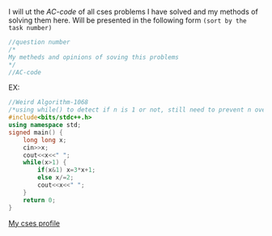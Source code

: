 I will ut the *AC-code* of all cses problems I have solved and my methods of solving them here.
Will be presented in the following form `(sort by the task number)`
```cpp
//question number
/*
My metheds and opinions of soving this problems 
*/
//AC-code
```
EX:
```cpp
//Weird Algorithm-1068
/*using while() to detect if n is 1 or not, still need to prevent n overflow if u r trying to use int*/
#include<bits/stdc++.h>
using namespace std;
signed main() {
    long long x;
    cin>>x;
    cout<<x<<" ";
    while(x>1) {
        if(x&1) x=3*x+1;
        else x/=2;
        cout<<x<<" ";
    }
    return 0;
}
```

[My cses profile](https://cses.fi/problemset/user/224562/)